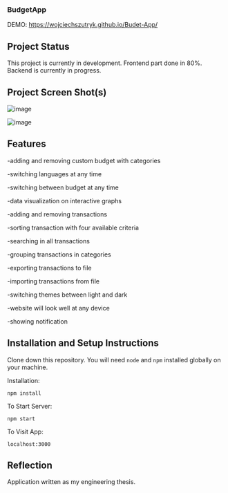 ### BudgetApp

DEMO: https://wojciechszutryk.github.io/Budet-App/

## Project Status

This project is currently in development. Frontend part done in 80%. Backend is currently in progress.

## Project Screen Shot(s)

![image](https://user-images.githubusercontent.com/72247608/119134087-fec41700-ba3c-11eb-8277-755383853606.png)

![image](https://user-images.githubusercontent.com/72247608/119134118-05528e80-ba3d-11eb-8fd3-2846fa8dae6a.png)

## Features

-adding and removing custom budget with categories

-switching languages at any time

-switching between budget at any time

-data visualization on interactive graphs

-adding and removing transactions

-sorting transaction with four available criteria

-searching in all transactions

-grouping transactions in categories

-exporting transactions to file

-importing transactions from file

-switching themes between light and dark

-website will look well at any device

-showing notification


## Installation and Setup Instructions

Clone down this repository. You will need `node` and `npm` installed globally on your machine.  

Installation:

`npm install`  

To Start Server:

`npm start`  

To Visit App:

`localhost:3000`  

## Reflection

Application written as my engineering thesis.
